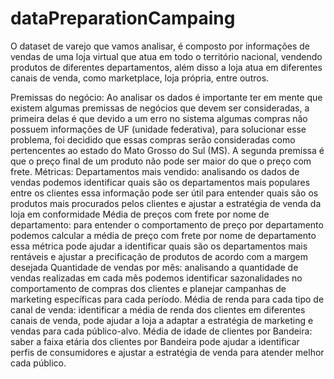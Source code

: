 # dataPreparationCampaing

O dataset de varejo que vamos analisar, é composto por informações de vendas de uma loja virtual que atua em todo o território nacional, vendendo produtos de diferentes departamentos, além disso a loja atua em diferentes canais de venda, como marketplace, loja própria, entre outros.

Premissas do negócio:
Ao analisar os dados é importante ter em mente que existem algumas premissas de negócios que devem ser consideradas, a primeira delas é que devido a um erro no sistema algumas compras não possuem informações de UF (unidade federativa), para solucionar esse problema, foi decidido que essas compras serão consideradas como pertencentes ao estado do Mato Grosso do Sul (MS).
A segunda premissa é que o preço final de um produto não pode ser maior do que o preço com frete.
Métricas:
Departamentos mais vendido:  analisando os dados de vendas podemos identificar quais são os departamentos mais populares entre os clientes essa informação pode ser útil para entender quais são os produtos mais procurados pelos clientes e ajustar a estratégia de venda da loja em conformidade
Média de preços com frete por nome de departamento: para entender o comportamento de preço por departamento podemos calcular a média de preço com frete por nome de departamento essa métrica pode ajudar a identificar quais são os departamentos mais rentáveis e ajustar a precificação de produtos de acordo com a margem desejada
Quantidade de vendas por mês: analisando a quantidade de vendas realizadas em cada mês podemos identificar sazonalidades no comportamento de compras dos clientes e planejar campanhas de marketing específicas para cada período.
Média de renda para cada tipo de canal de venda: identificar a média de renda dos clientes em diferentes canais de venda, pode ajudar a loja a adaptar a estratégia de marketing e vendas para cada público-alvo.
Média de idade de clientes por Bandeira: saber a faixa etária dos clientes por Bandeira pode ajudar a identificar perfis de consumidores e ajustar a estratégia de venda para atender melhor cada público.

